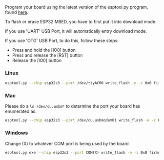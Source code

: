 Program your board using the latest version of the esptool.py program, found [here](https://github.com/espressif/esptool).

To flash or erase ESP32 MBED, you have to first put it into download mode:

If you use 'UART' USB Port, it will automatically entry download mode.

If you use 'OTG' USB Port, to do this, follow these steps:

- Press and hold the [IO0] button
- Press and release the [RST] button
- Release the [IO0] button



### Linux
```bash
esptool.py --chip esp32s3 --port /dev/ttyACM0 write_flash -e -z 0x0 firmware.bin
```

### Mac
Please do a `ls /dev/cu.usbm*` to determine the port your board has enumerated as.
```bash
esptool.py --chip esp32s3 --port /dev/cu.usbmodem01 write_flash -e -z 0x0 firmware.bin
```

### Windows
Change (X) to whatever COM port is being used by the board
```bash
esptool.py.exe --chip esp32s3 --port COM(X) write_flash -e -z 0x0 firmware.bin
```
